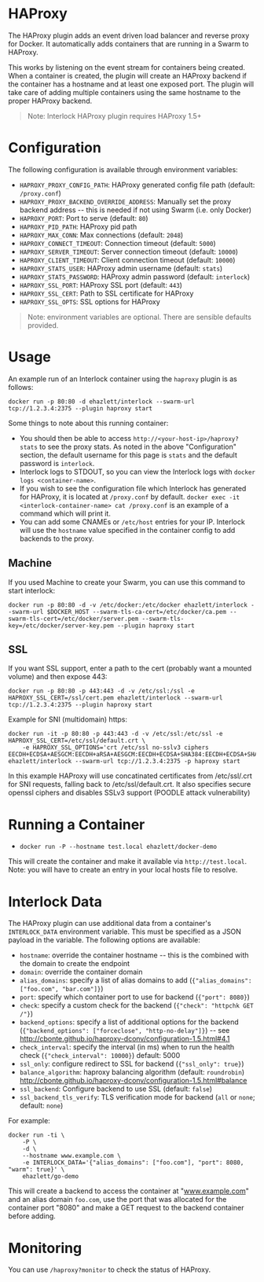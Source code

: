 # HAProxy
The HAProxy plugin adds an event driven load balancer and reverse proxy for
Docker.  It automatically adds containers that are running in a Swarm to
HAProxy.

This works by listening on the event stream for containers being created. When a
container is created, the plugin will create an HAProxy backend if the container
has a hostname and at least one exposed port.  The plugin will take care of
adding multiple containers using the same hostname to the proper HAProxy
backend.

 > Note: Interlock HAProxy plugin requires HAProxy 1.5+

# Configuration
The following configuration is available through environment variables:

- `HAPROXY_PROXY_CONFIG_PATH`: HAProxy generated config file path (default: `/proxy.conf`)
- `HAPROXY_PROXY_BACKEND_OVERRIDE_ADDRESS`: Manually set the proxy backend address -- this is needed if not using Swarm (i.e. only Docker)
- `HAPROXY_PORT`: Port to serve (default: `80`)
- `HAPROXY_PID_PATH`: HAProxy pid path
- `HAPROXY_MAX_CONN`: Max connections (default: `2048`)
- `HAPROXY_CONNECT_TIMEOUT`: Connection timeout (default: `5000`)
- `HAPROXY_SERVER_TIMEOUT`: Server connection timeout (default: `10000`)
- `HAPROXY_CLIENT_TIMEOUT`: Client connection timeout (default: `10000`)
- `HAPROXY_STATS_USER`: HAProxy admin username (default: `stats`)
- `HAPROXY_STATS_PASSWORD`: HAProxy admin password (default: `interlock`)
- `HAPROXY_SSL_PORT`: HAProxy SSL port (default: `443`)
- `HAPROXY_SSL_CERT`: Path to SSL certificate for HAProxy
- `HAPROXY_SSL_OPTS`: SSL options for HAProxy

> Note: environment variables are optional.  There are sensible defaults provided.

# Usage

An example run of an Interlock container using the `haproxy` plugin is as follows:

`docker run -p 80:80 -d ehazlett/interlock --swarm-url tcp://1.2.3.4:2375 --plugin haproxy start`

Some things to note about this running container:

- You should then be able to access `http://<your-host-ip>/haproxy?stats` to see
  the proxy stats.  As noted in the above "Configuration" section, the default
  username for this page is `stats` and the default password is `interlock`.
- Interlock logs to STDOUT, so you can view the Interlock logs with `docker logs
  <container-name>`.
- If you wish to see the configuration file which Interlock has generated for
  HAProxy, it is located at `/proxy.conf` by default.  `docker exec -it
  <interlock-container-name> cat /proxy.conf` is an example of a command which will
  print it.
- You can add some CNAMEs or `/etc/host` entries for your IP.  Interlock will
  use the `hostname` value specified in the container config to add backends to
  the proxy.

## Machine

If you used Machine to create your Swarm, you can use this command to start interlock:

`docker run -p 80:80 -d -v /etc/docker:/etc/docker ehazlett/interlock --swarm-url $DOCKER_HOST --swarm-tls-ca-cert=/etc/docker/ca.pem --swarm-tls-cert=/etc/docker/server.pem --swarm-tls-key=/etc/docker/server-key.pem --plugin haproxy start`

## SSL

If you want SSL support, enter a path to the cert (probably want a mounted volume) and then expose 443:

`docker run -p 80:80 -p 443:443 -d -v /etc/ssl:/ssl -e HAPROXY_SSL_CERT=/ssl/cert.pem ehazlett/interlock --swarm-url tcp://1.2.3.4:2375 --plugin haproxy start`

Example for SNI (multidomain) https:

```
docker run -it -p 80:80 -p 443:443 -d -v /etc/ssl:/etc/ssl -e HAPROXY_SSL_CERT=/etc/ssl/default.crt \
    -e HAPROXY_SSL_OPTIONS='crt /etc/ssl no-sslv3 ciphers EECDH+ECDSA+AESGCM:EECDH+aRSA+AESGCM:EECDH+ECDSA+SHA384:EECDH+ECDSA+SHA256:EECDH+aRSA+SHA384:EECDH+aRSA+SHA256:EECDH+aRSA+RC4:EECDH:EDH+aRSA:RC4:!aNULL:!eNULL:!LOW:!3DES:!MD5:!EXP:!PSK:!SRP:!DSS' ehazlett/interlock --swarm-url tcp://1.2.3.4:2375 -p haproxy start
```

In this example HAProxy will use concatinated certificates from /etc/ssl/<hostname>.crt for SNI requests, falling back to /etc/ssl/default.crt.  It also specifies secure openssl ciphers and disables SSLv3 support (POODLE attack vulnerability)

# Running a Container
- `docker run -P --hostname test.local ehazlett/docker-demo`

This will create the container and make it available via `http://test.local`.
Note: you will have to create an entry in your local hosts file to resolve.

# Interlock Data
The HAProxy plugin can use additional data from a container's `INTERLOCK_DATA` 
environment variable.  This must be specified as a JSON payload in the variable.
The following options are available:

- `hostname`: override the container hostname -- this is the combined with the domain to create the endpoint
- `domain`: override the container domain
- `alias_domains`: specify a list of alias domains to add (`{"alias_domains": ["foo.com", "bar.com"]}`)
- `port`: specify which container port to use for backend (`{"port": 8080}`)
- `check`: specify a custom check for the backend (`{"check": "httpchk GET /"}`)
- `backend_options`: specify a list of additional options for the backend (`{"backend_options": ["forceclose", "http-no-delay"]}`) -- see http://cbonte.github.io/haproxy-dconv/configuration-1.5.html#4.1
- `check_interval`: specify the interval (in ms) when to run the health check (`{"check_interval": 10000}`)  default: 5000
- `ssl_only`: configure redirect to SSL for backend (`{"ssl_only": true}`)
- `balance_algorithm`: haproxy balancing algorithm (default: `roundrobin`) http://cbonte.github.io/haproxy-dconv/configuration-1.5.html#balance
- `ssl_backend`: Configure backend to use SSL (default: `false`)
- `ssl_backend_tls_verify`: TLS verification mode for backend (`all` or `none`; default: `none`)

For example:

```
docker run -ti \
    -P \
    -d \
    --hostname www.example.com \
    -e INTERLOCK_DATA='{"alias_domains": ["foo.com"], "port": 8080, "warm": true}' \
    ehazlett/go-demo
```

This will create a backend to access the container at "www.example.com" and an alias domain `foo.com`, use the port that was allocated for the container port "8080" and make a GET request to the backend container before adding.

# Monitoring
You can use `/haproxy?monitor` to check the status of HAProxy.
